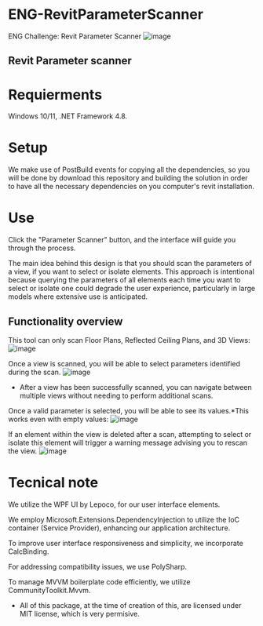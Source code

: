 # ENG-RevitParameterScanner
ENG Challenge: Revit Parameter Scanner
![image](https://github.com/miguelt21jm/ENG-RevitParameterScanner/assets/101025223/9d82a730-6843-49d2-a2ec-77107a222169)

## Revit Parameter scanner
# Requierments
Windows 10/11, .NET Framework 4.8.

# Setup
We make use of PostBuild events for copying all the dependencies, so you will be done by download this repository and building the solution in order to have all the necessary dependencies on you computer's revit installation.

# Use
Click the "Parameter Scanner" button, and the interface will guide you through the process. 

The main idea behind this design is that you should scan the parameters of a view, if you want to select or isolate elements. This approach is intentional because querying the parameters of all elements each time you want to select or isolate one could degrade the user experience, particularly in large models where extensive use is anticipated.

## Functionality overview
This tool can only scan Floor Plans, Reflected Ceiling Plans, and 3D Views:
![image](https://github.com/miguelt21jm/ENG-RevitParameterScanner/assets/101025223/6673859d-0caa-4a49-9eb1-ad01cb658981)


Once a view is scanned, you will be able to select parameters identified during the scan.
![image](https://github.com/miguelt21jm/ENG-RevitParameterScanner/assets/101025223/26a77f57-4cfc-46f7-9960-1a80798fc437)

* After a view has been successfully scanned, you can navigate between multiple views without needing to perform additional scans.


Once a valid parameter is selected, you will be able to see its values.*This works even with empty values:
![image](https://github.com/miguelt21jm/ENG-RevitParameterScanner/assets/101025223/363eb634-2126-4fc5-942c-b1e74cae76dc)

If an element within the view is deleted after a scan, attempting to select or isolate this element will trigger a warning message advising you to rescan the view.
![image](https://github.com/miguelt21jm/ENG-RevitParameterScanner/assets/101025223/e286525d-fc94-442e-a19b-734b8a4d4dac)

# Tecnical note
We utilize the WPF UI by Lepoco, for our user interface elements.

We employ Microsoft.Extensions.DependencyInjection to utilize the IoC container (Service Provider), enhancing our application architecture.

To improve user interface responsiveness and simplicity, we incorporate CalcBinding.

For addressing compatibility issues, we use PolySharp.

To manage MVVM boilerplate code efficiently, we utilize CommunityToolkit.Mvvm.

* All of this package, at the time of creation of this, are licensed under MIT license, which is very permisive.
